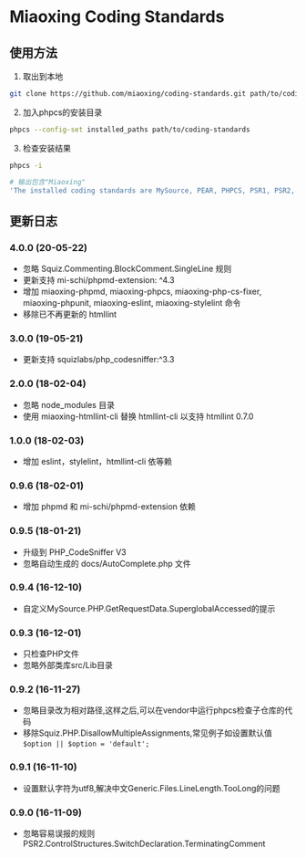 Miaoxing Coding Standards
=========================

## 使用方法

1. 取出到本地

  ```sh
  git clone https://github.com/miaoxing/coding-standards.git path/to/coding-standards
  ```

2. 加入phpcs的安装目录

  ```sh
  phpcs --config-set installed_paths path/to/coding-standards
  ```

3. 检查安装结果

  ```sh
  phpcs -i

  # 输出包含"Miaoxing"
  'The installed coding standards are MySource, PEAR, PHPCS, PSR1, PSR2, Squiz, Zend and Miaoxing'
  ```

## 更新日志

### 4.0.0 (20-05-22)

- 忽略 Squiz.Commenting.BlockComment.SingleLine 规则
- 更新支持 mi-schi/phpmd-extension: ^4.3
- 增加 miaoxing-phpmd, miaoxing-phpcs, miaoxing-php-cs-fixer, miaoxing-phpunit, miaoxing-eslint, miaoxing-stylelint 命令
- 移除已不再更新的 htmllint

### 3.0.0 (19-05-21)

- 更新支持 squizlabs/php_codesniffer:^3.3

### 2.0.0 (18-02-04)

- 忽略 node_modules 目录
- 使用 miaoxing-htmllint-cli 替换 htmllint-cli 以支持 htmllint 0.7.0

### 1.0.0 (18-02-03)

- 增加 eslint，stylelint，htmllint-cli 依等赖

### 0.9.6 (18-02-01)

- 增加 phpmd 和 mi-schi/phpmd-extension 依赖

### 0.9.5 (18-01-21)

- 升级到 PHP_CodeSniffer V3
- 忽略自动生成的 docs/AutoComplete.php 文件

### 0.9.4 (16-12-10)

- 自定义MySource.PHP.GetRequestData.SuperglobalAccessed的提示

### 0.9.3 (16-12-01)

- 只检查PHP文件
- 忽略外部类库src/Lib目录

### 0.9.2 (16-11-27)

- 忽略目录改为相对路径,这样之后,可以在vendor中运行phpcs检查子仓库的代码
- 移除Squiz.PHP.DisallowMultipleAssignments,常见例子如设置默认值`$option || $option = 'default';`

### 0.9.1 (16-11-10)

- 设置默认字符为utf8,解决中文Generic.Files.LineLength.TooLong的问题

### 0.9.0 (16-11-09)

- 忽略容易误报的规则 PSR2.ControlStructures.SwitchDeclaration.TerminatingComment
